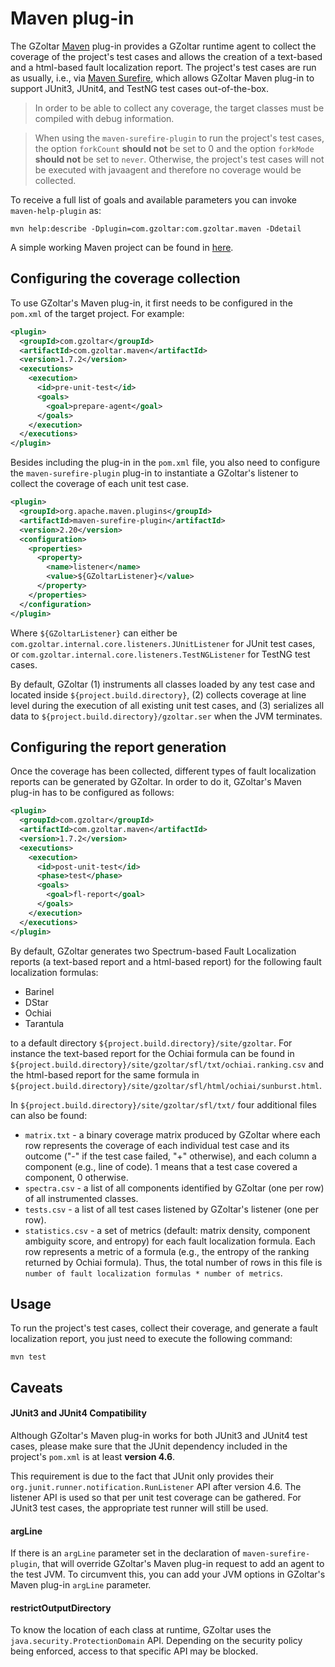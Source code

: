 # Maven plug-in

The GZoltar [Maven](http://maven.apache.org) plug-in provides a GZoltar
runtime agent to collect the coverage of the project's test cases and allows
the creation of a text-based and a html-based fault localization report. The
project's test cases are run as usually, i.e., via
[Maven Surefire](https://maven.apache.org/surefire/maven-surefire-plugin/),
which allows GZoltar Maven plug-in to support JUnit3, JUnit4, and TestNG test
cases out-of-the-box.

> In order to be able to collect any coverage, the target classes must be
compiled with debug information.

> When using the `maven-surefire-plugin` to run the project's test cases, the
option `forkCount` **should not** be set to 0 and the option `forkMode`
**should not** be set to `never`. Otherwise, the project's test cases will not
be executed with javaagent and therefore no coverage would be collected.

To receive a full list of goals and available parameters you can invoke
`maven-help-plugin` as:

```
mvn help:describe -Dplugin=com.gzoltar:com.gzoltar.maven -Ddetail
```

A simple working Maven project can be found in
[here](../com.gzoltar.maven.examples).


## Configuring the coverage collection

To use GZoltar's Maven plug-in, it first needs to be configured in the
`pom.xml` of the target project. For example:

```xml
<plugin>
  <groupId>com.gzoltar</groupId>
  <artifactId>com.gzoltar.maven</artifactId>
  <version>1.7.2</version>
  <executions>
    <execution>
      <id>pre-unit-test</id>
      <goals>
        <goal>prepare-agent</goal>
      </goals>
    </execution>
  </executions>
</plugin>
```

Besides including the plug-in in the `pom.xml` file, you also need to configure
the `maven-surefire-plugin` plug-in to instantiate a GZoltar's listener to
collect the coverage of each unit test case.

```xml
<plugin>
  <groupId>org.apache.maven.plugins</groupId>
  <artifactId>maven-surefire-plugin</artifactId>
  <version>2.20</version>
  <configuration>
    <properties>
      <property>
        <name>listener</name>
        <value>${GZoltarListener}</value>
      </property>
    </properties>
  </configuration>
</plugin>
```

Where `${GZoltarListener}` can either be
`com.gzoltar.internal.core.listeners.JUnitListener` for JUnit test cases, or
`com.gzoltar.internal.core.listeners.TestNGListener` for TestNG test cases.

By default, GZoltar (1) instruments all classes loaded by any test case and
located inside `${project.build.directory}`, (2) collects coverage at line
level during the execution of all existing unit test cases, and (3) serializes
all data to `${project.build.directory}/gzoltar.ser` when the JVM terminates.


## Configuring the report generation

Once the coverage has been collected, different types of fault localization
reports can be generated by GZoltar. In order to do it, GZoltar's Maven
plug-in has to be configured as follows:

```xml
<plugin>
  <groupId>com.gzoltar</groupId>
  <artifactId>com.gzoltar.maven</artifactId>
  <version>1.7.2</version>
  <executions>
    <execution>
      <id>post-unit-test</id>
      <phase>test</phase>
      <goals>
        <goal>fl-report</goal>
      </goals>
    </execution>
  </executions>
</plugin>
```

By default, GZoltar generates two Spectrum-based Fault Localization reports (a
text-based report and a html-based report) for the following fault localization
formulas:

* Barinel
* DStar
* Ochiai
* Tarantula

to a default directory `${project.build.directory}/site/gzoltar`. For
instance the text-based report for the Ochiai formula can be found in
`${project.build.directory}/site/gzoltar/sfl/txt/ochiai.ranking.csv` and the
html-based report for the same formula in
`${project.build.directory}/site/gzoltar/sfl/html/ochiai/sunburst.html`.

In `${project.build.directory}/site/gzoltar/sfl/txt/` four additional files
can also be found:

* `matrix.txt` - a binary coverage matrix produced by GZoltar where each row
represents the coverage of each individual test case and its outcome ("-" if
the test case failed, "+" otherwise), and each column a component (e.g.,
line of code). 1 means that a test case covered a component, 0 otherwise.
* `spectra.csv` - a list of all components identified by GZoltar (one per row)
of all instrumented classes.
* `tests.csv` - a list of all test cases listened by GZoltar's listener (one
per row).
* `statistics.csv` - a set of metrics (default: matrix density, component
ambiguity score, and entropy) for each fault localization formula. Each row
represents a metric of a formula (e.g., the entropy of the ranking returned
by Ochiai formula). Thus, the total number of rows in this file is `number of
fault localization formulas * number of metrics`.


## Usage

To run the project's test cases, collect their coverage, and generate a fault
localization report, you just need to execute the following command:

```
mvn test
```


## Caveats

#### JUnit3 and JUnit4 Compatibility

Although GZoltar's Maven plug-in works for both JUnit3 and JUnit4 test cases,
please make sure that the JUnit dependency included in the project's `pom.xml`
is at least **version 4.6**.

This requirement is due to the fact that JUnit only provides their
`org.junit.runner.notification.RunListener` API after version 4.6. The
listener API is used so that per unit test coverage can be gathered. For JUnit3
test cases, the appropriate test runner will still be used.

#### argLine

If there is an `argLine` parameter set in the declaration of
`maven-surefire-plugin`, that will override GZoltar's Maven plug-in request to
add an agent to the test JVM. To circumvent this, you can add your JVM options
in GZoltar's Maven plug-in `argLine` parameter.

#### restrictOutputDirectory

To know the location of each class at runtime, GZoltar uses the
`java.security.ProtectionDomain` API. Depending on the security policy being
enforced, access to that specific API may be blocked.
